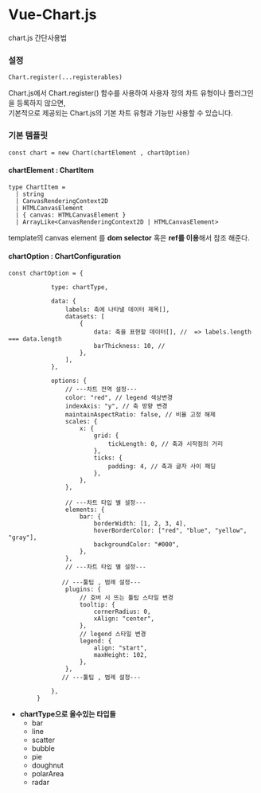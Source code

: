 
# Vue-Chart.js

chart.js 간단사용법

### 설정

`Chart.register(...registerables)` <br/>

Chart.js에서 Chart.register() 함수를 사용하여 사용자 정의 차트 유형이나 플러그인을 등록하지 않으면,<br/>기본적으로 제공되는 Chart.js의 기본 차트 유형과 기능만 사용할 수 있습니다.

### 기본 템플릿

`const chart = new Chart(chartElement , chartOption)`

#### chartElement : ChartItem
```
type ChartItem =
  | string
  | CanvasRenderingContext2D
  | HTMLCanvasElement
  | { canvas: HTMLCanvasElement }
  | ArrayLike<CanvasRenderingContext2D | HTMLCanvasElement>
```
  
template의 canvas element 를 **dom selector** 혹은 **ref를 이용**해서 참조 해준다.

#### chartOption : ChartConfiguration

```
const chartOption = {

            type: chartType,

            data: {
                labels: 축에 나타낼 데이터 제목[],
                datasets: [
                    {
                        data: 축을 표현할 데이터[], //  => labels.length === data.length 
                        barThickness: 10, // 
                    },
                ],
            },

            options: {
                // ---차트 전역 설정---
                color: "red", // legend 색상변경
                indexAxis: "y", // 축 방향 변경
                maintainAspectRatio: false, // 비율 고정 해제
                scales: {
                    x: {
                        grid: {
                            tickLength: 0, // 축과 시작점의 거리
                        },
                        ticks: {
                            padding: 4, // 축과 글자 사이 패딩
                        },
                    },
                },

                // ---차트 타입 별 설정---
                elements: {
                    bar: {
                        borderWidth: [1, 2, 3, 4],
                        hoverBorderColor: ["red", "blue", "yellow", "gray"],
                        backgroundColor: "#000",
                    },
                },
                // ---차트 타입 별 설정---

               // ---툴팁 , 범례 설정---
                plugins: {
                    // 호버 시 뜨는 툴팁 스타일 변경
                    tooltip: {
                        cornerRadius: 0,
                        xAlign: "center",
                    },
                    // legend 스타일 변경
                    legend: {
                        align: "start",
                        maxHeight: 102,
                    },
                },
               // ---툴팁 , 범례 설정---

            },
        }
```

- **chartType으로 올수있는 타입들**
  * bar
  * line
  * scatter
  * bubble
  * pie
  * doughnut
  * polarArea
  * radar

